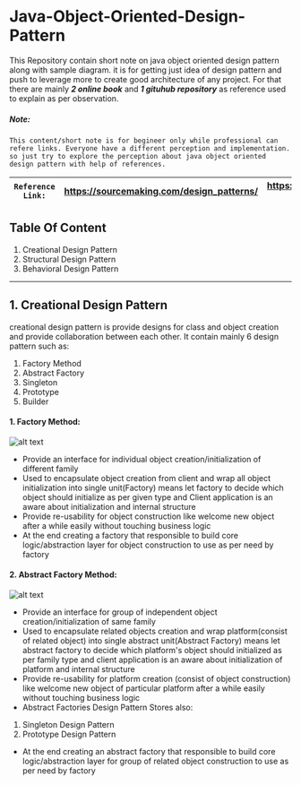 # Java-Object-Oriented-Design-Pattern
This Repository contain short note on java object oriented design pattern along with sample diagram. it is for getting just idea of design pattern and push to leverage more to create good architecture of any project. For that there are mainly **_2 online book_** and **_1 gituhub repository_** as reference used to explain as per observation.


##### Note:
``` 
This content/short note is for begineer only while professional can refere links. Everyone have a different perception and implementation. so just try to explore the perception about java object oriented design pattern with help of references.
```

| `Reference Link:` | <https://sourcemaking.com/design_patterns/> | <https://refactoring.guru/design-patterns/> | <https://github.com/iluwatar/java-design-patterns> |
| ---------------- | ------------------------------------------- | ------------------------------------------- | -------------------------------------------------- |

## Table Of Content
1. Creational Design Pattern
2. Structural Design Pattern
3. Behavioral Design Pattern
***

## 1. Creational Design Pattern

creational design pattern is provide designs for class and object creation and provide collaboration between each other. It contain mainly 6 design pattern such as:
1. Factory Method
2. Abstract Factory
3. Singleton
4. Prototype
5. Builder


#### 1. Factory Method: 
![alt text](https://github.com/manish24-tech/Java-Object-Oriented-Design-Pattern/blob/master/DP_img/factory-method-mini.png "Factory Method")  
* Provide an interface for individual object creation/initialization of different family
* Used to encapsulate object creation from client and wrap all object initialization into single unit(Factory) means let factory to decide which object should initialize as per given type and Client application is an aware about initialization and internal structure
* Provide re-usability for object construction like welcome new object after a while easily without touching business logic 
* At the end creating a factory that responsible to build core logic/abstraction layer for object construction to use as per need by factory 

#### 2. Abstract Factory Method: 
![alt text](https://github.com/manish24-tech/Java-Object-Oriented-Design-Pattern/blob/master/DP_img/abstract-factory-mini.png "Abstract Factory")  
* Provide an interface for group of independent object creation/initialization of same family
* Used to encapsulate related objects creation and wrap platform(consist of related object) into single abstract unit(Abstract Factory) means let abstract factory to decide which platform's object should initialized as per family type and client application is an aware about initialization of platform and internal structure
* Provide re-usability for platform creation (consist of object construction) like welcome new object of particular platform after a while easily without touching business logic
* Abstract Factories Design Pattern Stores also:
1. Singleton Design Pattern
2. Prototype Design Pattern
* At the end creating an abstract factory that responsible to build core logic/abstraction layer for group of related object construction to use as per need by factory 

